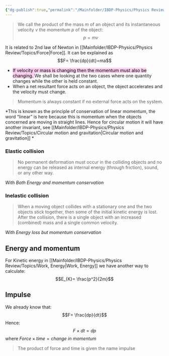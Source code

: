 ```yaml
---
{"dg-publish":true,"permalink":"/Mainfolder/IBDP-Physics/Physics Review/Topics/Momentum/"}
---
```


>We call the product of the mass $m$ of an object and its instantaneous velocity $v$ the momentum $p$ of the object:
$$p=mv$$

It is related to 2nd law of Newton in [[Mainfolder/IBDP-Physics/Physics Review/Topics/Force\|Force]]. It can be explained as$$F= \frac{dp}{dt}=ma$$
- <mark style="background: #FFB8EBA6;">If velocity or mass is changing then the momentum must also be changing. </mark>We shall be looking at the two cases where one quantity changes while the other is held constant.
- When a net resultant force acts on an object, the object accelerates and the velocity must change.

>Momentum is always constant if no external force acts on the system.

*This is known as the principle of conservation of linear momentum, the word “linear” is here because this is momentum when the objects concerned are moving in straight lines. Hence for circular motion it will have another invariant, see [[Mainfolder/IBDP-Physics/Physics Review/Topics/Circular motion and gravitation\|Circular motion and gravitation]] * 

### Elastic collision
>No permanent deformation must occur in the colliding objects and no energy can be released as internal energy (through friction), sound, or any other way.

*With Both Energy and momentum conservation*
### Inelastic collision
>When a moving object collides with a stationary one and the two objects stick together, then some of the initial kinetic energy is lost. After the collision, there is a single object with an increased (combined) mass and a single common velocity.

*With Energy loss but momentum conservation*

## Energy and momentum
For Kinetic energy in [[Mainfolder/IBDP-Physics/Physics Review/Topics/Work, Energy\|Work, Energy]] we have another way to calculate:
$$E_{K}= \frac{p^2}{2m}$$
## Impulse
We already know that:
$$F= \frac{dp}{dt}$$
Hence:
$$F\times dt= dp$$
where $Force\times time=change\ in\ momentum$ 

>The product of force and time is given the name impulse

